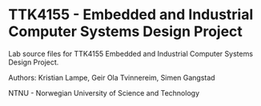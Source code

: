 # TTK4155 - Embedded and Industrial Computer Systems Design Project 

Lab source files for TTK4155 Embedded and Industrial Computer Systems Design Project.

Authors: Kristian Lampe, Geir Ola Tvinnereim, Simen Gangstad

NTNU - Norwegian University of Science and Technology
